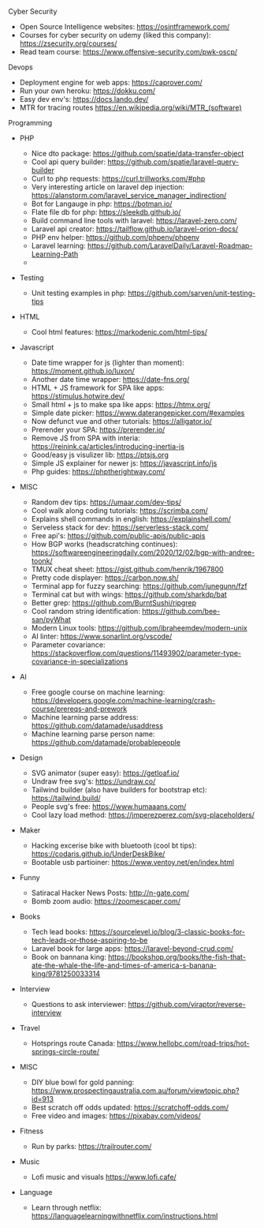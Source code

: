 Cyber Security

  * Open Source Intelligence websites: https://osintframework.com/
  * Courses for cyber security on udemy (liked this company): https://zsecurity.org/courses/
  * Read team course: https://www.offensive-security.com/pwk-oscp/

Devops
  * Deployment engine for web apps: https://caprover.com/
  * Run your own heroku: https://dokku.com/
  * Easy dev env's: https://docs.lando.dev/
  * MTR for tracing routes https://en.wikipedia.org/wiki/MTR_(software)

Programming
  * PHP
     * Nice dto package: https://github.com/spatie/data-transfer-object
     * Cool api query builder: https://github.com/spatie/laravel-query-builder
     * Curl to php requests: https://curl.trillworks.com/#php
     * Very interesting article on laravel dep injection: https://alanstorm.com/laravel_service_manager_indirection/
     * Bot for Langauge in php: https://botman.io/
     * Flate file db for php: https://sleekdb.github.io/
     * Build command line tools with laravel: https://laravel-zero.com/
     * Laravel api creator: https://tailflow.github.io/laravel-orion-docs/
     * PHP env helper: https://github.com/phpenv/phpenv
     * Laravel learning: https://github.com/LaravelDaily/Laravel-Roadmap-Learning-Path
     * 
  * Testing
    * Unit testing examples in php: https://github.com/sarven/unit-testing-tips
  * HTML
    * Cool html features: https://markodenic.com/html-tips/
  * Javascript
    * Date time wrapper for js (lighter than moment): https://moment.github.io/luxon/
    * Another date time wrapper: https://date-fns.org/
    * HTML + JS framework for SPA like apps: https://stimulus.hotwire.dev/
    * Small html + js to make spa like apps: https://htmx.org/
    * Simple date picker: https://www.daterangepicker.com/#examples
    * Now defunct vue and other tutorials: https://alligator.io/
    * Prerender your SPA: https://prerender.io/
    * Remove JS from SPA with interia: https://reinink.ca/articles/introducing-inertia-js
    * Good/easy js visulizer lib: https://ptsjs.org
    * Simple JS explainer for newer js: https://javascript.info/js
    * Php guides: https://phptherightway.com/
 * MISC
    * Random dev tips: https://umaar.com/dev-tips/
    * Cool walk along coding tutorials: https://scrimba.com/
    * Explains shell commands in english: https://explainshell.com/
    * Serveless stack for dev: https://serverless-stack.com/
    * Free api's: https://github.com/public-apis/public-apis
    * How BGP works (headscratching continues): https://softwareengineeringdaily.com/2020/12/02/bgp-with-andree-toonk/
    * TMUX cheat sheet: https://gist.github.com/henrik/1967800
    * Pretty code displayer: https://carbon.now.sh/
    * Terminal app for fuzzy searching: https://github.com/junegunn/fzf
    * Terminal cat but with wings: https://github.com/sharkdp/bat
    * Better grep: https://github.com/BurntSushi/ripgrep
    * Cool random string identification: https://github.com/bee-san/pyWhat
    * Modern Linux tools: https://github.com/ibraheemdev/modern-unix
    * AI linter: https://www.sonarlint.org/vscode/
    * Parameter covariance: https://stackoverflow.com/questions/11493902/parameter-type-covariance-in-specializations
 * AI
   * Free google course on machine learning: https://developers.google.com/machine-learning/crash-course/prereqs-and-prework
   * Machine learning parse address: https://github.com/datamade/usaddress
   * Machine learning parse person name: https://github.com/datamade/probablepeople

* Design
  * SVG animator (super easy): https://getloaf.io/
  * Undraw free svg's: https://undraw.co/
  * Tailwind builder (also have builders for bootstrap etc): https://tailwind.build/
  * People svg's free: https://www.humaaans.com/
  * Cool lazy load method: https://jmperezperez.com/svg-placeholders/


* Maker
  * Hacking excerise bike with bluetooth (cool bt tips): https://codaris.github.io/UnderDeskBike/
  * Bootable usb partioiner: https://www.ventoy.net/en/index.html

* Funny
  * Satiracal Hacker News Posts: http://n-gate.com/
  * Bomb zoom audio: https://zoomescaper.com/

* Books
  * Tech lead books: https://sourcelevel.io/blog/3-classic-books-for-tech-leads-or-those-aspiring-to-be
  * Laravel book for large apps: https://laravel-beyond-crud.com/
  * Book on bannana king: https://bookshop.org/books/the-fish-that-ate-the-whale-the-life-and-times-of-america-s-banana-king/9781250033314

* Interview
  * Questions to ask interviewer: https://github.com/viraptor/reverse-interview

* Travel
  * Hotsprings route Canada: https://www.hellobc.com/road-trips/hot-springs-circle-route/

* MISC
  * DIY blue bowl for gold panning: https://www.prospectingaustralia.com.au/forum/viewtopic.php?id=913
  * Best scratch off odds updated: https://scratchoff-odds.com/
  * Free video and images: https://pixabay.com/videos/

* Fitness
  * Run by parks: https://trailrouter.com/

* Music
  * Lofi music and visuals https://www.lofi.cafe/

* Language
  * Learn through netflix: https://languagelearningwithnetflix.com/instructions.html
  
